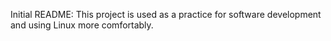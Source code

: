 Initial README: This project is used as a practice for software development and using Linux more comfortably.